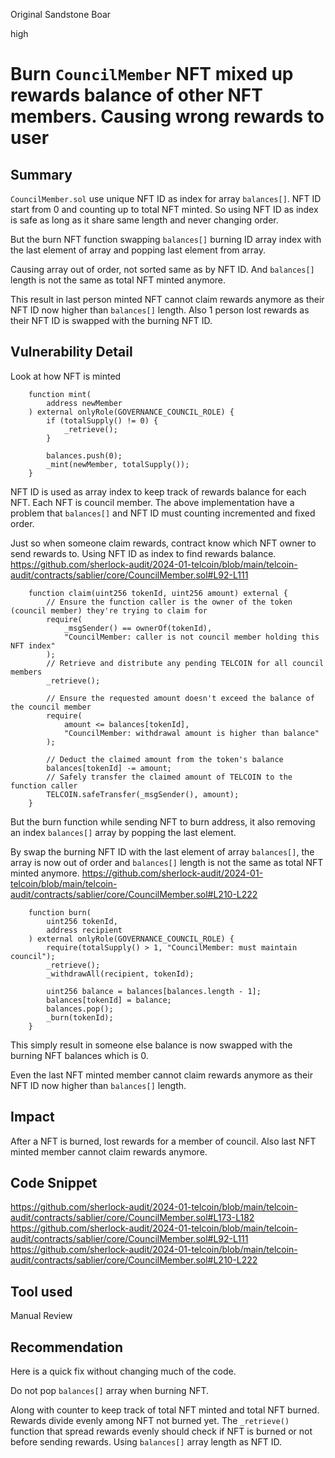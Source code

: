 Original Sandstone Boar

high

# Burn `CouncilMember` NFT mixed up rewards balance of other NFT members. Causing wrong rewards to user



## Summary

`CouncilMember.sol` use unique NFT ID as index for array `balances[]`.
NFT ID start from 0 and counting up to total NFT minted. So using NFT ID as index is safe as long as it share same length and never changing order.

But the burn NFT function swapping `balances[]` burning ID array index with the last element of array and popping last element from array.

Causing array out of order, not sorted same as by NFT ID. And `balances[]` length is not the same as total NFT minted anymore.

This result in last person minted NFT cannot claim rewards anymore as their NFT ID now higher than `balances[]` length.
Also 1 person lost rewards as their NFT ID is swapped with the burning NFT ID.

## Vulnerability Detail

Look at how NFT is minted

```solidity
    function mint(
        address newMember
    ) external onlyRole(GOVERNANCE_COUNCIL_ROLE) {
        if (totalSupply() != 0) {
            _retrieve();
        }

        balances.push(0);
        _mint(newMember, totalSupply());
    }
```

NFT ID is used as array index to keep track of rewards balance for each NFT. Each NFT is council member.
The above implementation have a problem that `balances[]` and NFT ID must counting incremented and fixed order.

Just so when someone claim rewards, contract know which NFT owner to send rewards to. Using NFT ID as index to find rewards balance.
<https://github.com/sherlock-audit/2024-01-telcoin/blob/main/telcoin-audit/contracts/sablier/core/CouncilMember.sol#L92-L111>

```solidity
    function claim(uint256 tokenId, uint256 amount) external {
        // Ensure the function caller is the owner of the token (council member) they're trying to claim for
        require(
            _msgSender() == ownerOf(tokenId),
            "CouncilMember: caller is not council member holding this NFT index"
        );
        // Retrieve and distribute any pending TELCOIN for all council members
        _retrieve();

        // Ensure the requested amount doesn't exceed the balance of the council member
        require(
            amount <= balances[tokenId],
            "CouncilMember: withdrawal amount is higher than balance"
        );

        // Deduct the claimed amount from the token's balance
        balances[tokenId] -= amount;
        // Safely transfer the claimed amount of TELCOIN to the function caller
        TELCOIN.safeTransfer(_msgSender(), amount);
    }
```

But the burn function while sending NFT to burn address, it also removing an index `balances[]` array by popping the last element.

By swap the burning NFT ID with the last element of array `balances[]`, the array is now out of order and `balances[]` length is not the same as total NFT minted anymore.
<https://github.com/sherlock-audit/2024-01-telcoin/blob/main/telcoin-audit/contracts/sablier/core/CouncilMember.sol#L210-L222>

```solidity
    function burn(
        uint256 tokenId,
        address recipient
    ) external onlyRole(GOVERNANCE_COUNCIL_ROLE) {
        require(totalSupply() > 1, "CouncilMember: must maintain council");
        _retrieve();
        _withdrawAll(recipient, tokenId);

        uint256 balance = balances[balances.length - 1];
        balances[tokenId] = balance;
        balances.pop();
        _burn(tokenId);
    }
```

This simply result in someone else balance is now swapped with the burning NFT balances which is 0.

Even the last NFT minted member cannot claim rewards anymore as their NFT ID now higher than `balances[]` length.

## Impact

After a NFT is burned, lost rewards for a member of council.
Also last NFT minted member cannot claim rewards anymore.

## Code Snippet

<https://github.com/sherlock-audit/2024-01-telcoin/blob/main/telcoin-audit/contracts/sablier/core/CouncilMember.sol#L173-L182>
<https://github.com/sherlock-audit/2024-01-telcoin/blob/main/telcoin-audit/contracts/sablier/core/CouncilMember.sol#L92-L111>
<https://github.com/sherlock-audit/2024-01-telcoin/blob/main/telcoin-audit/contracts/sablier/core/CouncilMember.sol#L210-L222>

## Tool used

Manual Review

## Recommendation

Here is a quick fix without changing much of the code.

Do not pop `balances[]` array when burning NFT.

Along with counter to keep track of total NFT minted and total NFT burned.
Rewards divide evenly among NFT not burned yet.
The `_retrieve()` function that spread rewards evenly should check if NFT is burned or not before sending rewards. Using `balances[]` array length as NFT ID.
